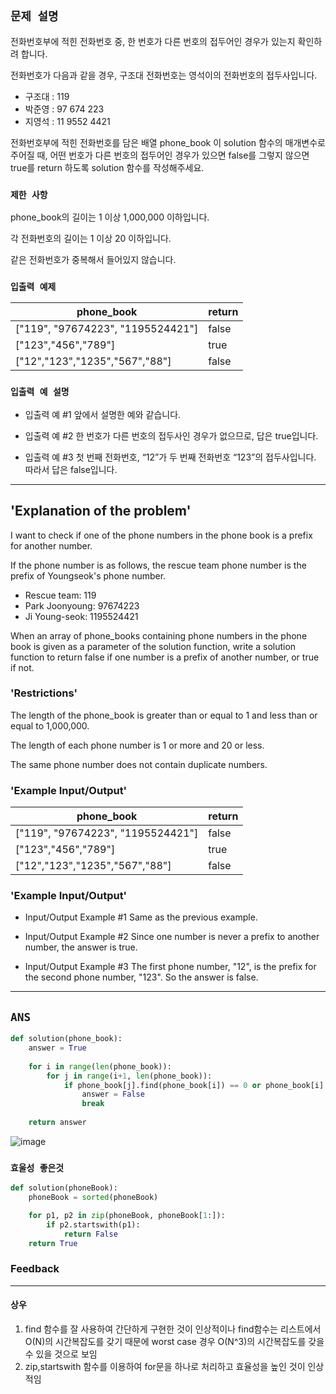 ## `문제 설명`
전화번호부에 적힌 전화번호 중, 한 번호가 다른 번호의 접두어인 경우가 있는지 확인하려 합니다.

전화번호가 다음과 같을 경우, 구조대 전화번호는 영석이의 전화번호의 접두사입니다.

- 구조대 : 119
- 박준영 : 97 674 223
- 지영석 : 11 9552 4421

전화번호부에 적힌 전화번호를 담은 배열 phone_book 이 solution 함수의 매개변수로 주어질 때, 어떤 번호가 다른 번호의 접두어인 경우가 있으면 false를 그렇지 않으면 true를 return 하도록 solution 함수를 작성해주세요.

### `제한 사항`
phone_book의 길이는 1 이상 1,000,000 이하입니다.

각 전화번호의 길이는 1 이상 20 이하입니다.

같은 전화번호가 중복해서 들어있지 않습니다.

### `입출력 예제`


|phone_book|return|
|---|---|
|["119", "97674223", "1195524421"]|false|
|["123","456","789"]|	true|
|["12","123","1235","567","88"]|false|

### `입출력 예 설명`
- 입출력 예 #1
앞에서 설명한 예와 같습니다.

- 입출력 예 #2
한 번호가 다른 번호의 접두사인 경우가 없으므로, 답은 true입니다.

- 입출력 예 #3
첫 번째 전화번호, “12”가 두 번째 전화번호 “123”의 접두사입니다. 따라서 답은 false입니다.
---
## 'Explanation of the problem'
I want to check if one of the phone numbers in the phone book is a prefix for another number.

If the phone number is as follows, the rescue team phone number is the prefix of Youngseok's phone number.

- Rescue team: 119
- Park Joonyoung: 97674223
- Ji Young-seok: 1195524421

When an array of phone_books containing phone numbers in the phone book is given as a parameter of the solution function, write a solution function to return false if one number is a prefix of another number, or true if not.

### 'Restrictions'
The length of the phone_book is greater than or equal to 1 and less than or equal to 1,000,000.

The length of each phone number is 1 or more and 20 or less.

The same phone number does not contain duplicate numbers.

### 'Example Input/Output'


|phone_book|return|
|---|---|
|["119", "97674223", "1195524421"]|false|
|["123","456","789"]|	true|
|["12","123","1235","567","88"]|false|

### 'Example Input/Output'
- Input/Output Example #1
Same as the previous example.

- Input/Output Example #2
Since one number is never a prefix to another number, the answer is true.

- Input/Output Example #3
The first phone number, "12", is the prefix for the second phone number, "123". So the answer is false.

---
## `ANS`
```python
def solution(phone_book):
    answer = True
    
    for i in range(len(phone_book)):
        for j in range(i+1, len(phone_book)):
            if phone_book[j].find(phone_book[i]) == 0 or phone_book[i].find(phone_book[j]) == 0:
                answer = False
                break
    
    return answer
```    
![image](https://user-images.githubusercontent.com/86946575/226539125-7eb823a6-b4fc-4de5-9bf9-0cd8c0c03bcb.png)
### `효울성 좋은것`
```python
def solution(phoneBook):
    phoneBook = sorted(phoneBook)

    for p1, p2 in zip(phoneBook, phoneBook[1:]):
        if p2.startswith(p1):
            return False
    return True
```

### Feedback
---
#### 상우
1. find 함수를 잘 사용하여 간단하게 구현한 것이 인상적이나 find함수는 리스트에서 O(N)의 시간복잡도를 갖기 때문에 worst case 경우 O(N^3)의 시간복잡도를 갖을 수 있을 것으로 보임
2. zip,startswith 함수를 이용하여 for문을 하나로 처리하고 효율성을 높인 것이 인상적임

